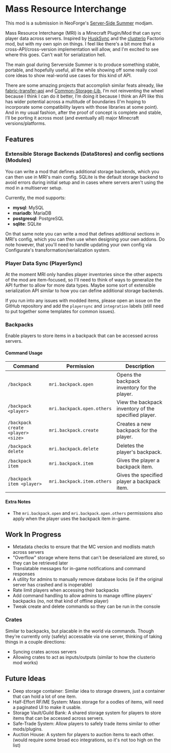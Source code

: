 # Mass Resource Interchange

This mod is a submission in NeoForge's [Server-Side Summer](<https://neoforged.net/news/2025serversidesummer/>) modjam.

Mass Resource Interchange (MRI) is a Minecraft Plugin/Mod that can sync player data across servers. Inspired by
[HuskSync](https://www.spigotmc.org/resources/husksync-1-16-1-19-synchronize-player-inventories-data-cross-server.97144/) and the [clusterio](<https://github.com/clusterio/clusterio>) Factorio mod, but with my own spin on
things. I feel like there's a bit more that a cross-API/cross-version implementation will allow, and I'm excited to see
where this goes. Can't wait for serialization hell.

The main goal during Serverside Summer is to produce something stable, portable, and hopefully useful, all the while
showing off some really cool core ideas to show real-world use cases for this kind of API.

There are some amazing projects that accomplish similar feats already, like
[fabric-transfer-api](<https://wiki.fabricmc.net/tutorial:transfer-api>) and
[Common-Storage-Lib](<https://github.com/terrarium-earth/Common-Storage-Lib>), I’m not reinventing the wheel because I
think I can do it better, I’m doing it because I think an API like this has wider potential across a multitude of
boundaries (I'm hoping to incorporate some compatibility layers with those libraries at some point).
And in my usual fashion, after the proof of concept is complete and stable, I’ll be porting it across most
(and eventually all) major Minecraft versions/platforms.

## Features

### Extensible Storage Backends (DataStores) and config sections (Modules)

You can write a mod that defines additional storage backends, which you can then use in MRI's main config.
SQLite is the default storage backend to avoid errors during initial setup and in cases where servers aren't using the
mod in a multiserver setup.

Currently, the mod supports:

- **mysql**: MySQL
- **mariadb**: MariaDB
- **postgresql**: PostgreSQL
- **sqlite**: SQLite

On that same note you can write a mod that defines additional sections in MRI's config, which you can then use when
designing your own addons. Do note however, that you'll need to handle updating your own config via Configurate's
transformation/serialization system.

### Player Data Sync (PlayerSync)

At the moment MRI only handles player inventories since the other aspects of the mod are item-focused, so I'll need to
think of ways to generalize the API further to allow for more data types. Maybe some sort of extensible serialization
API similar to how you can define additional storage backends.

If you run into any issues with modded items, please open an issue on the GitHub repository and add the `playersync`
and `integration` labels (still need to put together some templates for common issues).

### Backpacks

Enable players to store items in a backpack that can be accessed across servers.

#### Command Usage

| Command                            | Permission                 | Description                                          |
|------------------------------------|----------------------------|------------------------------------------------------|
| `/backpack`                        | `mri.backpack.open`        | Opens the backpack inventory for the player.         |
| `/backpack <player>`               | `mri.backpack.open.others` | View the backpack inventory of the specified player. |
| `/backpack create <player> <size>` | `mri.backpack.create`      | Creates a new backpack for the player.               |
| `/backpack delete` <player>        | `mri.backpack.delete`      | Deletes the player's backpack.                       |
| `/backpack item` <player>          | `mri.backpack.item`        | Gives the player a backpack item.                    |
| `/backpack item <player>`          | `mri.backpack.item.others` | Gives the specified player a backpack item.          |

#### Extra Notes

- The `mri.backpack.open` and `mri.backpack.open.others` permissions also apply when the player uses the backpack item in-game.

## Work In Progress

- Metadata checks to ensure that the MC version and modlists match across servers
- "Overflow" storage where items that can't be deserialized are stored, so they can be retrieved later
- Translatable messages for in-game notifications and command responses
- A utility for admins to manually remove database locks (ie if the original server has crashed and is inoperable)
- Rate limit players when accessing their backpacks
- Add command handling to allow admins to manage offline players' backpacks (no, not that kind of offline player)
- Tweak create and delete commands so they can be run in the console

### Crates

Similar to backpacks, but placable in the world via commands. Though they're currently only (safely) accessable via one
server, thinking of taking things in a couple directions:
- Syncing crates across servers
- Allowing crates to act as inputs/outputs (similar to how the clusterio mod works)

[//]: # (TODO: Add additonal notes on command usage)

## Future Ideas

- Deep storage container: Similar idea to storage drawers, just a container that can hold a lot of one item.
- Half-Effort RF/ME System: Mass storage for a oodles of items, will need a paginated UI to make it usable.
- Storage Vault/Guild Bank: A shared storage system for players to store items that can be accessed across servers.
- Safe-Trade System: Allow players to safely trade items similar to other mods/plugins.
- Auction House: A system for players to auction items to each other. (would require some broad eco integrations, so it's not too high on the list)
